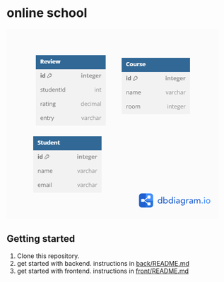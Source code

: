 # online school

![alt tag](OnlineSchool.png)

## Getting started

1. Clone this repository.
2. get started with backend.  instructions in
   [back/README.md](./back/README.md)
3. get started with frontend.  instructions in
   [front/README.md](./front/README.md)

